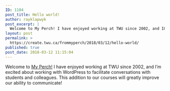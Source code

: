 ```yaml
---
ID: 1104
post_title: Hello world!
author: rayklapwyk
post_excerpt: |
  Welcome to My Perch! I have enjoyed working at TWU since 2002, and I&#8217;m excited about working with WordPress to facilitate conversations with students and colleagues. This addition to our courses will greatly improve our ability to communicate!
layout: post
permalink: >
  https://create.twu.ca/frommyperch/2018/03/12/hello-world/
published: true
post_date: 2018-03-12 11:15:04
---
```

<p>Welcome to <a href="https://create.twu.ca/orientation/">My Perch!</a> I have enjoyed working at TWU since 2002, and I&#8217;m excited about working with WordPress to facilitate conversations with students and colleagues. This addition to our courses will greatly improve our ability to communicate!</p>